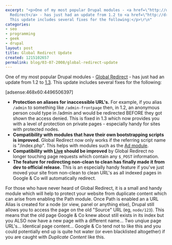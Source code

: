```yaml
---
excerpt: "<p>One of my most popular Drupal modules - <a href=\"http://drupal.org/project/globalredirect\">Global
  Redirect</a> - has just had an update from 1.2 to <a href=\"http://drupal.org/node/278199\">1.3</a>.
  This update includes several fixes for the following:</p>\r\n"
categories:
- seo
- programming
- geek
- drupal
layout: post
title: Global Redirect Update
created: 1215102657
permalink: blog/03-07-2008/global-redirect-update
---
```

<p>One of my most popular Drupal modules - <a href="http://drupal.org/project/globalredirect">Global Redirect</a> - has just had an update from 1.2 to <a href="http://drupal.org/node/278199">1.3</a>. This update includes several fixes for the following:</p>
<!--break-->
<p>[adsense:468x60:4496506397]</p>
<ul>
    <li><strong>Protection on aliases for inaccessible URL's.</strong> For example, if you alias <code>/admin</code> to something like <code>/admin-frontpage</code> then, in 1.2, an anonymous person could type in /admin and would be redirected BEFORE they got shown the access denied. This is fixed in 1.3 which now provides you with a level of protection on private pages - especially handy for sites with protected nodes.</li>
    <li><strong>Compatibility with modules that have their own bootstrapping scripts is improved.</strong> Global Redirect now only works if the referring script name is &quot;/index.php&quot;. This helps with modules such as the <a href="http://drupal.org/project/ad">Ad module</a>.</li>
    <li><strong>Compatibility with </strong><a href="http://drupal.org/project/live"><strong>Live</strong></a><strong> should be improved</strong> by Global Redirect no longer touching page requests which contain any <code>$_POST</code> information.</li>
    <li><strong>The feature for redirecting non-clean to clean has finally made it from dev to official release.</strong> This is an especially handy feature if you've just moved your site from non-clean to clean URL's as all indexed pages in Google &amp; Co will automatically redirect.</li>
</ul>
<p>For those who have never heard of Global Redirect, it is a small and handy module which will help to protect your website from duplicate content which can arise from enabling the Path module. Once Path is enabled an a URL Alias is created for a node (or view, panel or anything else), Drupal still allows you to access the page on the old &quot;Source&quot; URL (eg, <code>node/123</code>). This means that the old page Google &amp; Co knew about still exists in its index but you ALSO now have a new page with a different name... Two unqiue page URL's... Identical page content... Google &amp; Co tend not to like this and you could potentially end up is quite hot water (or even blacklisted altogether) if you are caught with <em>Duplicate Content</em> like this.</p>
